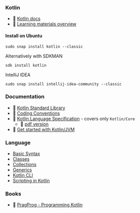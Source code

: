 ### Kotlin

* 🔗 [Kotlin docs﻿](https://kotlinlang.org/docs/home.html)
* 🔗 [Learning materials overview﻿](https://kotlinlang.org/docs/learning-materials-overview.html)

#### Install on Ubuntu

`sudo snap install kotlin --classic`

Alternatively with SDKMAN

`sdk install kotlin`

IntelliJ IDEA

`sudo snap install intellij-idea-community --classic`

### Documentation

* 🔗 [Kotlin Standard Library](https://kotlinlang.org/api/latest/jvm/stdlib/)
* 🔗 [Coding Conventions](https://kotlinlang.org/docs/coding-conventions.html)
* 🔗 [Kotlin Language Specification](https://kotlinlang.org/spec/) - covers only `Kotlin/Core`
  * 🔗 [pdf version](https://kotlinlang.org/spec/pdf/kotlin-spec.pdf)
* 🔗 [Get started with Kotlin/JVM﻿](https://kotlinlang.org/docs/jvm-get-started.html)

### Language

* [Basic Syntax](./basics/basics.md)
* [Classes](./basics/classes.md)
* [Collections](./basics/collections.md)
* [Generics](./basics/generics.md)
* [Kotlin CLI](./cli/cli.md)
* [Scripting in Kotlin](./scripts/scripting.md)

### Books

* 🔗 [PragProg - Programming Kotlin](https://pragprog.com/titles/vskotlin/programming-kotlin/)
